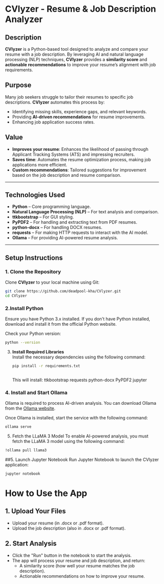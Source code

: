 # **CVlyzer** - Resume & Job Description Analyzer

## **Description**  
**CVlyzer** is a Python-based tool designed to analyze and compare your resume with a job description. By leveraging AI and natural language processing (NLP) techniques, **CVlyzer** provides a **similarity score** and **actionable recommendations** to improve your resume’s alignment with job requirements.

## **Purpose**  
Many job seekers struggle to tailor their resumes to specific job descriptions. **CVlyzer** automates this process by:
- Identifying missing skills, experience gaps, and relevant keywords.
- Providing **AI-driven recommendations** for resume improvements.
- Enhancing job application success rates.

## **Value**  
- **Improves your resume**: Enhances the likelihood of passing through Applicant Tracking Systems (ATS) and impressing recruiters.
- **Saves time**: Automates the resume optimization process, making job applications more efficient.
- **Custom recommendations**: Tailored suggestions for improvement based on the job description and resume comparison.

---

## **Technologies Used**  
- **Python** – Core programming language.
- **Natural Language Processing (NLP)** – For text analysis and comparison.
- **ttkbootstrap** – For GUI styling.
- **PyPDF2** – For handling and extracting text from PDF resumes.
- **python-docx** – For handling DOCX resumes.
- **requests** – For making HTTP requests to interact with the AI model.
- **Ollama** – For providing AI-powered resume analysis.

---

## **Setup Instructions**  

### 1. Clone the Repository
Clone **CVlyzer** to your local machine using Git:
```bash
git clone https://github.com/deadpool-kha/CVlyzer.git
cd CVlyzer

 ``` 

### 2.Install Python
Ensure you have Python 3.x installed. If you don't have Python installed, download and install it from the official Python website.

Check your Python version:
```bash
python --version

```
3. **Install Required Libraries**  
   Install the necessary dependencies using the following command:
   
   ```bash
   pip install -r requirements.txt
    
   ```
   This will install:
    ttkbootstrap
    requests
    python-docx
    PyPDF2
    jupyter

### 4. Install and Start Ollama

Ollama is required to process AI-driven analysis. You can download Ollama from the [Ollama website](https://ollama.com).

Once Ollama is installed, start the service with the following command:

```bash
ollama serve

```
5. Fetch the LLaMA 3 Model
To enable AI-powered analysis, you must fetch the LLaMA 3 model using the following command:



```bash 
!ollama pull llama3
```
##5. Launch Jupyter Notebook
   Run Jupyter Notebook to launch the CVlyzer application:
   ```bash
jupyter notebook

```
    
# How to Use the App

## 1. Upload Your Files
- Upload your resume (in .docx or .pdf format).
- Upload the job description (also in .docx or .pdf format).

## 2. Start Analysis
- Click the "Run" button in the notebook to start the analysis.
- The app will process your resume and job description, and return:
  - A similarity score (how well your resume matches the job description).
  - Actionable recommendations on how to improve your resume.

        


